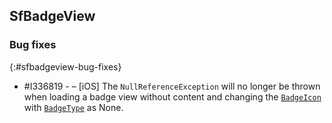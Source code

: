 ## SfBadgeView

### Bug fixes
{:#sfbadgeview-bug-fixes}

* \#I336819  - – [iOS] The `NullReferenceException` will no longer be thrown when loading a badge view without content and changing the [`BadgeIcon`](https://help.syncfusion.com/cr/xamarin/Syncfusion.XForms.BadgeView.BadgeIcon.html) with [`BadgeType`](https://help.syncfusion.com/cr/xamarin/Syncfusion.XForms.WPF.BadgeView.BadgeType.html) as None.


